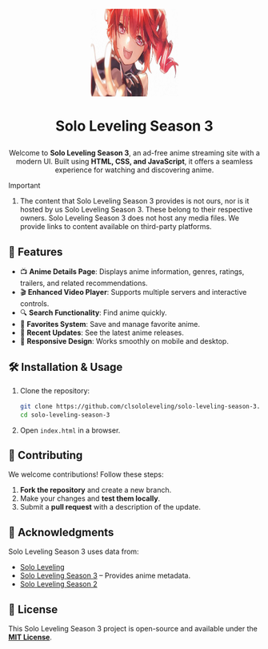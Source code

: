 <p align="center">
  <a href="https://github.com/clsololeveling/solo-leveling-season-3">
    <img 
      src="https://github.com/clsololeveling/solo-leveling-season-3/blob/main/images/bg3.jpg" 
      alt="Solo Leveling Season 3" 
      width="175" 
      height="175"
      decoding="async"
      fetchpriority="high"
    />
  </a>
</p>

# <p align="center">Solo Leveling Season 3</p>
         
<div align="center">

Welcome to **Solo Leveling Season 3**, an ad-free anime streaming site with a modern UI. Built using **HTML, CSS, and JavaScript**, it offers a seamless experience for watching and discovering anime.

</div>

> [!IMPORTANT]
>
> 1. The content that Solo Leveling Season 3 provides is not ours, nor is it hosted by us Solo Leveling Season 3. These belong to their respective owners. Solo Leveling Season 3 does not host any media files. We provide links to content available on third-party platforms.



## 🚀 Features

- 📺 **Anime Details Page**: Displays anime information, genres, ratings, trailers, and related recommendations.
- 🎬 **Enhanced Video Player**: Supports multiple servers and interactive controls.
- 🔍 **Search Functionality**: Find anime quickly.
- 📌 **Favorites System**: Save and manage favorite anime.
- 🔄 **Recent Updates**: See the latest anime releases.
- 📱 **Responsive Design**: Works smoothly on mobile and desktop.


## 🛠 Installation & Usage

1. Clone the repository:
   ```sh
   git clone https://github.com/clsololeveling/solo-leveling-season-3.git
   cd solo-leveling-season-3
   ```
2. Open `index.html` in a browser.

## 🎯 Contributing

We welcome contributions! Follow these steps:

1. **Fork the repository** and create a new branch.
2. Make your changes and **test them locally**.
3. Submit a **pull request** with a description of the update.

## 🙏 Acknowledgments

Solo Leveling Season 3 uses data from:

- [Solo Leveling](https://sololevelingseason3.org) 
- [Solo Leveling Season 3](https://sololevelingseason3.org/anime/solo-leveling-season-3/) – Provides anime metadata.
- [Solo Leveling Season 2](https://sololevelingseason3.org/anime/solo-leveling-season-2/)

## 📜 License

This Solo Leveling Season 3 project is open-source and available under the **[MIT License](https://github.com/clsololeveling/solo-leveling-season-3/blob/main/LICENSE)**.

